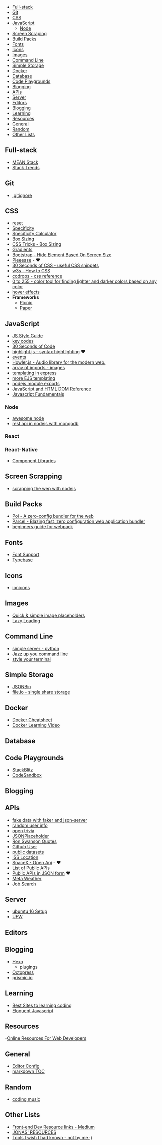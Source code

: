 <!-- START doctoc generated TOC please keep comment here to allow auto update -->

- [Full-stack](#full-stack)
- [Git](#git)
- [CSS](#css)
- [JavaScript](#javascript)
  - [Node](#node)
- [Screen Scraping](#screen-scrapping)
- [Build Packs](#build-packs)
- [Fonts](#fonts)
- [Icons](#icons)
- [Images](#images)
- [Command Line](#command-line)
- [Simple Storage](#simple-storage)
- [Docker](#docker)
- [Database](#database)
- [Code Playgrounds](#code-playgrounds)
- [Blogging](#blogging)
- [APIs](#apis)
- [Server](#server)
- [Editors](#editors)
- [Blogging](#blogging-1)
- [Learning](#learning)
- [Resources](#resources)
- [General](#general)
- [Random](#random)
- [Other Lists](#other-lists)

<!-- END doctoc generated TOC please keep comment here to allow auto update -->

## Full-stack
- [MEAN Stack](https://hackhands.com/how-to-get-started-on-the-mean-stack/)
- [Stack Trends](https://stackshare.io/stacks)

## Git
- [.gitignore](https://github.com/github/gitignore)

## CSS
- [reset](https://meyerweb.com/eric/tools/css/reset/)
- [Specificity](https://developer.mozilla.org/en-US/docs/Web/CSS/Specificity)
- [Specificity Calculator](http://specificity.keegan.st/)
- [Box Sizing](https://developer.mozilla.org/en-US/docs/Web/CSS/box-sizing)
- [CSS Tricks - Box Sizing](https://css-tricks.com/box-sizing/)
- [Gradients](https://uigradients.com)
- [Bootstrap - Hide Element Based On Screen Size](https://code.luasoftware.com/tutorials/bootstrap/bootstrap-hide-element-based-on-viewport-size/)
- [Pleeease](http://pleeease.io/) - :heart:
- [30 Seconds of CSS - useful CSS snippets](https://atomiks.github.io/30-seconds-of-css/)
- [w3s - How to CSS](https://www.w3schools.com/howto/)
- [codrops - css reference](https://tympanus.net/codrops/css_reference/)
- [0 to 255 - color tool for finding lighter and darker colors based on any color](http://www.0to255.com/)
- [hover effects](http://ianlunn.github.io/Hover/)
- **Frameworks**
  - [Picnic](https://picnicss.com/)
  - [Paper]()

## JavaScript
- [JS Style Guide](https://github.com/airbnb/javascript)
- [key codes](https://www.cambiaresearch.com/articles/15/javascript-char-codes-key-codes)
- [30 Seconds of Code](https://30secondsofcode.org/)
- [highlight.js - syntax hightlighting](https://github.com/isagalaev/highlight.js/) :heart:
- [events](https://developer.mozilla.org/en-US/docs/Web/Events)
- [Howler.js - Audio library for the modern web.](https://howlerjs.com/)
- [array of imports - images](https://github.com/facebook/create-react-app/issues/2545)
- [templating in express](https://coligo.io/templating-node-and-express-apps-with-ejs/)
- [more EJS templating](https://scotch.io/tutorials/use-ejs-to-template-your-node-application)
- [nodejs module exports](http://www.tutorialsteacher.com/nodejs/nodejs-module-exports)
- [JavaScript and HTML DOM Reference](https://www.w3schools.com/jsreF/default.asp)
- [Javascript Fundamentals](https://medium.freecodecamp.org/learn-these-javascript-fundamentals-and-become-a-better-developer-2a031a0dc9cf)

### Node
- [awesome node](https://github.com/sindresorhus/awesome-nodejs)
- [rest api in nodejs with mongodb](https://medium.com/of-all-things-tech-progress/5-steps-to-build-a-rest-api-in-node-js-with-mongodb-e1f2113a39bd)

### React

### React-Native
- [Component Libraries](https://blog.bitsrc.io/11-react-native-component-libraries-you-should-know-in-2018-71d2a8e33312)

## Screen Scrapping
- [scrapping the wep with nodejs]((https://scotch.io/tutorials/scraping-the-web-with-node-js))

## Build Packs
- [Poi - A zero-config bundler for the web](https://poi.js.org/)
- [Parcel - Blazing fast, zero configuration web application bundler](https://parceljs.org/)
- [beginners guide for webpack](https://medium.com/a-beginners-guide-for-webpack-2)

## Fonts
- [Font Support](https://www.cssfontstack.com/)
- [Typebase](https://github.com/devinhunt/typebase.css)

## Icons
- [ionicons](http://ionicons.com/)

## Images
- [Quick & simple image placeholders](https://placeholder.com/)
- [Lazy Loading](https://github.com/Paul-Browne/lazyestload.js)

## Command Line
- [simple server - python](https://docs.python.org/2/library/simplehttpserver.html)
- [Jazz up you command line](https://medium.freecodecamp.org/jazz-up-your-bash-terminal-a-step-by-step-guide-with-pictures-80267554cb22)
- [style your terminal](https://medium.freecodecamp.org/how-you-can-style-your-terminal-like-medium-freecodecamp-or-any-way-you-want-f499234d48bc)

## Simple Storage
- [JSONBin](https://jsonbin.io/)
- [file.io - single share storage](https://www.file.io/)

## Docker
- [Docker Cheatsheet](https://gist.github.com/bradtraversy/89fad226dc058a41b596d586022a9bd3)
- [Docker Learning Video](https://www.youtube.com/watch?v=Kyx2PsuwomE)

## Database

## Code Playgrounds
- [StackBlitz](https://stackblitz.com/)
- [CodeSandbox](https://codesandbox.io/)

## Blogging

## APIs
- [fake data with faker and json-server](https://egghead.io/lessons/javascript-creating-demo-apis-with-json-server)
- [random user info](https://randomuser.me/api)
- [open trivia](https://opentdb.com/api_config.php)
- [JSONPlaceholder](https://jsonplaceholder.typicode.com/)
- [Ron Swanson Quotes](http://ron-swanson-quotes.herokuapp.com/v2/quotes)
- [Github User](https://api.github.com/users/destinio)
- [public datasets](https://aws.amazon.com/public-datasets/)
- [ISS Location](http://open-notify.org/Open-Notify-API/)
- [SpaceX - Open Api](https://github.com/r-spacex/SpaceX-API) - :heart:
- [List of Public APIs](https://github.com/toddmotto/public-apis)
- [Public APIs in JSON form](https://api.publicapis.org/entries) :heart:
- [Meta Weather](https://www.metaweather.com/api/)
- [Job Search](https://indreed.herokuapp.com/)

## Server
- [ubumtu 16 Setup](https://www.digitalocean.com/community/tutorials/initial-server-setup-with-ubuntu-16-04)
- [UFW](https://help.ubuntu.com/community/UFW)

## Editors

## Blogging
- [Hexo](https://hexo.io/)
  - plugings
- [Octopress](http://octopress.org/)
- [prismic.io](https://prismic.io/)

## Learning
- [Best Sites to learning coding](https://medium.com/web-development-resources/the-best-websites-to-learn-coding-5e903400fdff)
- [Eloquent Javascript](http://eloquentjavascript.net/)

## Resources
-[Online Resources For Web Developers](https://gist.github.com/bradtraversy/61171a9b81586f5bc4c0ca1e2beb59ab)

## General
- [Editor Config](https://gist.github.com/destinio/61a8229bf49112af598a07bf03e4abf3)
- [markdown TOC](https://github.com/thlorenz/doctoc/blob/master/README.md)

## Random
- [coding music](https://medium.com/level-up-web/youtube-background-music-for-coding-99b592a74dc8)

## Other Lists
- [Front-end Dev Resource links - Medium](https://medium.com/@williammooney/resource-guide-for-front-end-web-development-44cf7eb33d44)
- [JONAS' RESOURCES](http://codingheroes.io/resources/)
- [Tools I wish I had known - not by me ;)](https://medium.freecodecamp.org/tools-i-wish-i-had-known-about-when-i-started-coding-revisited-ffb715ffd23f)
